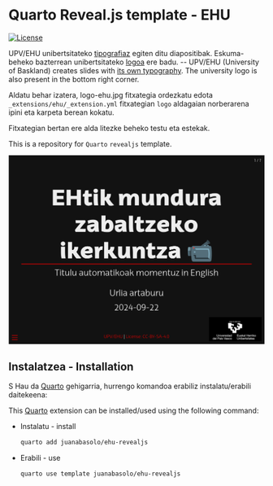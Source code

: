 # Quarto Reveal.js template - EHU

<!-- badges: start -->
[![License](https://img.shields.io/github/license/juanabasolo/ehu-revealjs)](LICENSE)
<!-- badges: end -->

UPV/EHU unibertsitateko [tipografiaz](https://www.ehu.eus/eu/web/gizartea/ehu-tipografia) egiten ditu diapositibak. Eskuma-beheko bazterrean unibertsitateko [logoa](https://www.ehu.eus/eu/web/gizartea/upv-ehuren-logo-orokorrak) ere badu. --  UPV/EHU (University of Baskland) creates slides with [its own typography](https://www.ehu.eus/eu/web/gizartea/ehu-tipografia). The university logo is also present in the bottom right corner.


Aldatu behar izatera, logo-ehu.jpg fitxategia ordezkatu edota `_extensions/ehu/_extension.yml` fitxategian `logo` aldagaian norberarena ipini eta karpeta berean kokatu.

Fitxategian bertan ere alda litezke beheko testu eta estekak.

This is a repository for `Quarto` `revealjs` template.

[![](txantiloia.png)](https://m.canouil.dev/quarto-revealjs-coeos/)

## Instalatzea - Installation
S
Hau da [Quarto](quarto.org) gehigarria, hurrengo komandoa erabiliz instalatu/erabili daitekeena:

This [Quarto](quarto.org) extension can be installed/used using the following command:


- Instalatu - install
  ```bash
  quarto add juanabasolo/ehu-revealjs
  ```
- Erabili - use
  ```bash
  quarto use template juanabasolo/ehu-revealjs
  ```